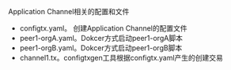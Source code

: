 Application Channel相关的配置和文件


* configtx.yaml。 创建Application Channel的配置文件
* peer1-orgA.yaml。Dokcer方式启动peer1-orgA脚本
* peer1-orgB.yaml。Dokcer方式启动peer1-orgB脚本
* channel1.tx。configtxgen工具根据configtx.yaml产生的创建交易
